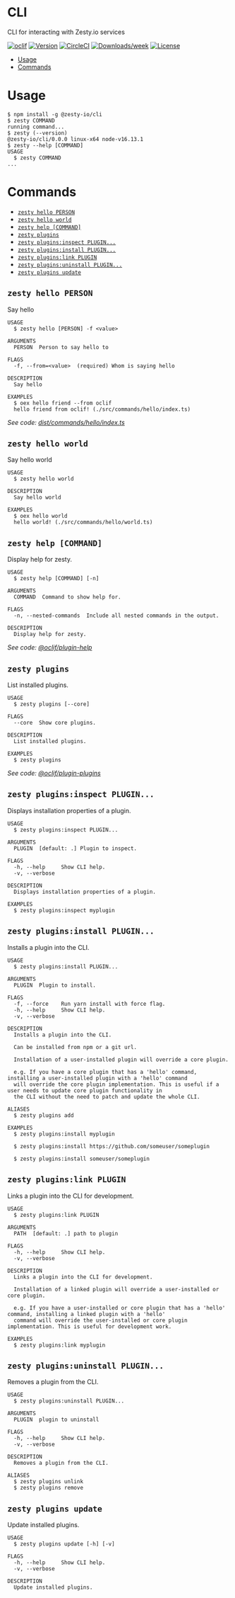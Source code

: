 CLI
=================

CLI for interacting with Zesty.io services

[![oclif](https://img.shields.io/badge/cli-oclif-brightgreen.svg)](https://oclif.io)
[![Version](https://img.shields.io/npm/v/oclif-hello-world.svg)](https://npmjs.org/package/oclif-hello-world)
[![CircleCI](https://circleci.com/gh/oclif/hello-world/tree/main.svg?style=shield)](https://circleci.com/gh/oclif/hello-world/tree/main)
[![Downloads/week](https://img.shields.io/npm/dw/oclif-hello-world.svg)](https://npmjs.org/package/oclif-hello-world)
[![License](https://img.shields.io/npm/l/oclif-hello-world.svg)](https://github.com/oclif/hello-world/blob/main/package.json)

<!-- toc -->
* [Usage](#usage)
* [Commands](#commands)
<!-- tocstop -->
# Usage
<!-- usage -->
```sh-session
$ npm install -g @zesty-io/cli
$ zesty COMMAND
running command...
$ zesty (--version)
@zesty-io/cli/0.0.0 linux-x64 node-v16.13.1
$ zesty --help [COMMAND]
USAGE
  $ zesty COMMAND
...
```
<!-- usagestop -->
# Commands
<!-- commands -->
* [`zesty hello PERSON`](#zesty-hello-person)
* [`zesty hello world`](#zesty-hello-world)
* [`zesty help [COMMAND]`](#zesty-help-command)
* [`zesty plugins`](#zesty-plugins)
* [`zesty plugins:inspect PLUGIN...`](#zesty-pluginsinspect-plugin)
* [`zesty plugins:install PLUGIN...`](#zesty-pluginsinstall-plugin)
* [`zesty plugins:link PLUGIN`](#zesty-pluginslink-plugin)
* [`zesty plugins:uninstall PLUGIN...`](#zesty-pluginsuninstall-plugin)
* [`zesty plugins update`](#zesty-plugins-update)

## `zesty hello PERSON`

Say hello

```
USAGE
  $ zesty hello [PERSON] -f <value>

ARGUMENTS
  PERSON  Person to say hello to

FLAGS
  -f, --from=<value>  (required) Whom is saying hello

DESCRIPTION
  Say hello

EXAMPLES
  $ oex hello friend --from oclif
  hello friend from oclif! (./src/commands/hello/index.ts)
```

_See code: [dist/commands/hello/index.ts](https://github.com/zesty-io/cli/blob/v0.0.0/dist/commands/hello/index.ts)_

## `zesty hello world`

Say hello world

```
USAGE
  $ zesty hello world

DESCRIPTION
  Say hello world

EXAMPLES
  $ oex hello world
  hello world! (./src/commands/hello/world.ts)
```

## `zesty help [COMMAND]`

Display help for zesty.

```
USAGE
  $ zesty help [COMMAND] [-n]

ARGUMENTS
  COMMAND  Command to show help for.

FLAGS
  -n, --nested-commands  Include all nested commands in the output.

DESCRIPTION
  Display help for zesty.
```

_See code: [@oclif/plugin-help](https://github.com/oclif/plugin-help/blob/v5.1.12/src/commands/help.ts)_

## `zesty plugins`

List installed plugins.

```
USAGE
  $ zesty plugins [--core]

FLAGS
  --core  Show core plugins.

DESCRIPTION
  List installed plugins.

EXAMPLES
  $ zesty plugins
```

_See code: [@oclif/plugin-plugins](https://github.com/oclif/plugin-plugins/blob/v2.0.11/src/commands/plugins/index.ts)_

## `zesty plugins:inspect PLUGIN...`

Displays installation properties of a plugin.

```
USAGE
  $ zesty plugins:inspect PLUGIN...

ARGUMENTS
  PLUGIN  [default: .] Plugin to inspect.

FLAGS
  -h, --help     Show CLI help.
  -v, --verbose

DESCRIPTION
  Displays installation properties of a plugin.

EXAMPLES
  $ zesty plugins:inspect myplugin
```

## `zesty plugins:install PLUGIN...`

Installs a plugin into the CLI.

```
USAGE
  $ zesty plugins:install PLUGIN...

ARGUMENTS
  PLUGIN  Plugin to install.

FLAGS
  -f, --force    Run yarn install with force flag.
  -h, --help     Show CLI help.
  -v, --verbose

DESCRIPTION
  Installs a plugin into the CLI.

  Can be installed from npm or a git url.

  Installation of a user-installed plugin will override a core plugin.

  e.g. If you have a core plugin that has a 'hello' command, installing a user-installed plugin with a 'hello' command
  will override the core plugin implementation. This is useful if a user needs to update core plugin functionality in
  the CLI without the need to patch and update the whole CLI.

ALIASES
  $ zesty plugins add

EXAMPLES
  $ zesty plugins:install myplugin 

  $ zesty plugins:install https://github.com/someuser/someplugin

  $ zesty plugins:install someuser/someplugin
```

## `zesty plugins:link PLUGIN`

Links a plugin into the CLI for development.

```
USAGE
  $ zesty plugins:link PLUGIN

ARGUMENTS
  PATH  [default: .] path to plugin

FLAGS
  -h, --help     Show CLI help.
  -v, --verbose

DESCRIPTION
  Links a plugin into the CLI for development.

  Installation of a linked plugin will override a user-installed or core plugin.

  e.g. If you have a user-installed or core plugin that has a 'hello' command, installing a linked plugin with a 'hello'
  command will override the user-installed or core plugin implementation. This is useful for development work.

EXAMPLES
  $ zesty plugins:link myplugin
```

## `zesty plugins:uninstall PLUGIN...`

Removes a plugin from the CLI.

```
USAGE
  $ zesty plugins:uninstall PLUGIN...

ARGUMENTS
  PLUGIN  plugin to uninstall

FLAGS
  -h, --help     Show CLI help.
  -v, --verbose

DESCRIPTION
  Removes a plugin from the CLI.

ALIASES
  $ zesty plugins unlink
  $ zesty plugins remove
```

## `zesty plugins update`

Update installed plugins.

```
USAGE
  $ zesty plugins update [-h] [-v]

FLAGS
  -h, --help     Show CLI help.
  -v, --verbose

DESCRIPTION
  Update installed plugins.
```
<!-- commandsstop -->
